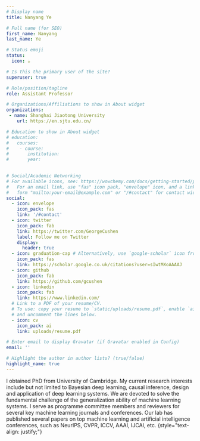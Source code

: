 ```yaml
---
# Display name
title: Nanyang Ye

# Full name (for SEO)
first_name: Nanyang
last_name: Ye

# Status emoji
status:
  icon: ☕️

# Is this the primary user of the site?
superuser: true

# Role/position/tagline
role: Assistant Professor

# Organizations/Affiliations to show in About widget
organizations:
 - name: Shanghai Jiaotong University
    url: https://en.sjtu.edu.cn/

# Education to show in About widget
# education:
#   courses:
#    - course: 
#       institution: 
#       year: 
   

# Social/Academic Networking
# For available icons, see: https://wowchemy.com/docs/getting-started/page-builder/#icons
#   For an email link, use "fas" icon pack, "envelope" icon, and a link in the
#   form "mailto:your-email@example.com" or "/#contact" for contact widget.
social:
  - icon: envelope
    icon_pack: fas
    link: '/#contact'
  - icon: twitter
    icon_pack: fab
    link: https://twitter.com/GeorgeCushen
    label: Follow me on Twitter
    display:
      header: true
  - icon: graduation-cap # Alternatively, use `google-scholar` icon from `ai` icon pack
    icon_pack: fas
    link: https://scholar.google.co.uk/citations?user=sIwtMXoAAAAJ
  - icon: github
    icon_pack: fab
    link: https://github.com/gcushen
  - icon: linkedin
    icon_pack: fab
    link: https://www.linkedin.com/
  # Link to a PDF of your resume/CV.
  # To use: copy your resume to `static/uploads/resume.pdf`, enable `ai` icons in `params.yaml`,
  # and uncomment the lines below.
  - icon: cv
    icon_pack: ai
    link: uploads/resume.pdf

# Enter email to display Gravatar (if Gravatar enabled in Config)
email: ''

# Highlight the author in author lists? (true/false)
highlight_name: true
---
```


I obtained PhD from University of Cambridge. My current research interests include but not limited to Bayesian deep learning, causal inference, design and application of deep learning systems. We are devoted to solve the fundamental challenge of the generalization ability of machine learning systems. I serve as programme committee members and reviewers for several key machine learning journals and conferences. Our lab has published several papers on top machine learning and artificial intelligence conferences, such as NeurIPS, CVPR, ICCV, AAAI, IJCAI, etc.
{style="text-align: justify;"}
